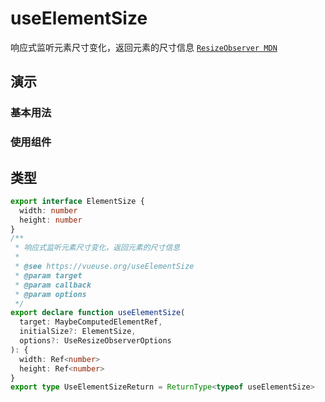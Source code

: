 # useElementSize

响应式监听元素尺寸变化，返回元素的尺寸信息 [`ResizeObserver MDN`](https://developer.mozilla.org/zh-CN/docs/Web/API/ResizeObserver)

## 演示

### 基本用法

<demo src="./demo/hooks.vue" title="useElementSize" desc="调整元素大小，实时获取 width height"></demo>

### 使用组件

<demo src="./demo/component.vue" title="useElementSize" desc="调整元素大小，实时获取 width height"></demo>

## 类型

```ts
export interface ElementSize {
  width: number
  height: number
}
/**
 * 响应式监听元素尺寸变化，返回元素的尺寸信息
 *
 * @see https://vueuse.org/useElementSize
 * @param target
 * @param callback
 * @param options
 */
export declare function useElementSize(
  target: MaybeComputedElementRef,
  initialSize?: ElementSize,
  options?: UseResizeObserverOptions
): {
  width: Ref<number>
  height: Ref<number>
}
export type UseElementSizeReturn = ReturnType<typeof useElementSize>
```
